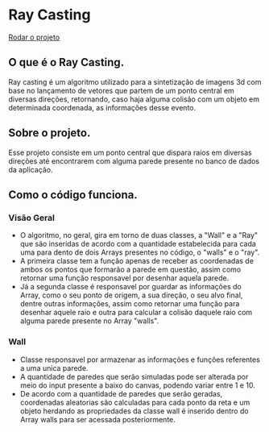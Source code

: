# Ray Casting
[Rodar o projeto](https://rtanure.github.io/2d_raycasting/)
## O que é o Ray Casting.
Ray casting é um algoritmo utilizado para a sintetização de imagens 3d com base no lançamento de vetores que partem de um ponto central em diversas direções, retornando, caso haja alguma colisão com um objeto em determinada coordenada, as informações desse evento.
## Sobre o projeto.
Esse projeto consiste em um ponto central que dispara raios em diversas direções até encontrarem com alguma parede presente no banco de dados da aplicação.
## Como o código funciona.
### Visão Geral
- O algoritmo, no geral, gira em torno de duas classes, a "Wall" e a "Ray" que são inseridas de acordo com a quantidade estabelecida para cada uma para dento de dois Arrays presentes no código, o "walls" e o "ray".
- A primeira classe tem a função apenas de receber as coordenadas de ambos os pontos que formarão a parede em questão, assim como retornar uma função responsavel por desenhar aquela parede. 
- Já a segunda classe é responsavel por guardar as informações do Array, como o seu ponto de origem, a sua direção, o seu alvo final, dentre outras informações, assim como retornar uma função para desenhar aquele raio e outra para calcular a colisão daquele raio com alguma parede presente no Array "walls".
### Wall
- Classe responsavel por armazenar as informações e funções referentes a uma unica parede.
- A quantidade de paredes que serão simuladas pode ser alterada por meio do input presente a baixo do canvas, podendo variar entre 1 e 10.
- De acordo com a quantidade de paredes que serão geradas, coordenadas aleatorias são calculadas para cada ponto da reta e um objeto herdando as propriedades da classe wall é inserido dentro do Array walls para ser acessada posteriormente.
